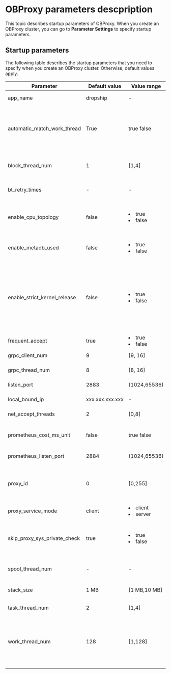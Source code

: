 # OBProxy parameters descpription

This topic describes startup parameters of OBProxy. When you create an OBProxy cluster, you can go to **Parameter Settings** to specify startup parameters.

## Startup parameters

The following table describes the startup parameters that you need to specify when you create an OBProxy cluster. Otherwise, default values apply.

|          Parameter           |    Default value    |                                                Value range                                                |                                                                                                                                                                                              Description                                                                                                                                                                                              |
|------------------------------|---------------------|-----------------------------------------------------------------------------------------------------------|-------------------------------------------------------------------------------------------------------------------------------------------------------------------------------------------------------------------------------------------------------------------------------------------------------------------------------------------------------------------------------------------------------|
| app_name                     | dropship            | -                                                                                                         | Specifies the application name of the OBProxy service.                                                                                                                                                                                                                                                                                                                                                |
| automatic_match_work_thread  | True                | true false                                                                                | Specifies whether to automatically create worker threads based on the number of CPU cores. If you set the value of this parameter to true, the upper limit of work_thread_num applies.                                                                                                                                                                                                                |
| block_thread_num             | 1                   | [1,4]                                                                                                   | Specifies the number of OBProxy threads for blocking tasks and is used for thread initialization.                                                                                                                                                                                                                                                                                                     |
| bt_retry_times               | -                   | -                                                                                                         |  This parameter is deprecated and will be removed from later versions.                                                                                                                                                                                                                                                                                                                            |
| enable_cpu_topology          | false               | <li>true   </li><li> false   </li>    | Specifies whether to enable CPU affinity, which means that each worker thread is associated with a different CPU core.                                                                                                                                                                                                                                                                                |
| enable_metadb_used           | false               | <li> true</li>  <li> false</li>       | Specifies whether the MetaDB of OceanBase Cloud Platform (OCP) is accessible when OBProxy is running.                                                                                                                                                                                                                                                                                                 |
| enable_strict_kernel_release | false               | <li> true </li>  <li> false </li>      | Specifies whether the OS kernel is to be verified.  Valid values: <li> true: specifies to verify the OS kernel only on 5U, 6U, and 7U rackmount servers running on the RedHat operating system.  </li> <li> false: specifies not to verify the OS kernel, but the OBProxy may be unstable.  </li>  |
| frequent_accept              | true                | <li> true</li>   <li> false </li>      | Specifies whether to initialize the net accept parameter.                                                                                                                                                                                                                                                                                                                                             |
| grpc_client_num              | 9                   |[9, 16]                                                                                                 | Specifies the number of gRPC clients.                                                                                                                                                                                                                                                                                                                                                                 |
| grpc_thread_num              | 8                   | [8, 16]                                                                                                 | Specifies the number of gRPC threads.                                                                                                                                                                                                                                                                                                                                                                 |
| listen_port                  | 2883                | (1024,65536)                                                                                              | Specifies the listening port of OBProxy.                                                                                                                                                                                                                                                                                                                                                              |
| local_bound_ip               | xxx.xxx.xxx.xxx             | -                                                                                                         | Specifies the local IP address of OBProxy.                                                                                                                                                                                                                                                                                                                                                            |
| net_accept_threads           | 2                   | [0,8]                                                                                                   | Specifies the number of threads for net accept tasks.                                                                                                                                                                                                                                                                                                                                                 |
| prometheus_cost_ms_unit      | false               | true false                                                                                | Specifies whether to set the cost unit of Prometheus to milliseconds. Default value: microseconds.                                                                                                                                                                                                                                                                                                    |
| prometheus_listen_port       | 2884                | (1024,65536)                                                                                              | Specifies the listening port of OBProxy Prometheus.                                                                                                                                                                                                                                                                                                                                                   |
| proxy_id                     | 0                   | [0,255]                                                                                                 | Specifies the ID of an OBProxy. When the value of the proxy_service_mode parameter is set to server, you cannot set the value of the proxy_id parameter to 0.                                                                                                                                                                                                                                         |
| proxy_service_mode           | client              | <li> client </li><li>  server </li>   | Specifies the deployment and service mode of OBProxy.                                                                                                                                                                                                                                                                                                                                                 |
| skip_proxy_sys_private_check | true                | <li> true   </li><li> false </li>      | Specifies whether to skip private CIDR blocks during the OBProxy check. If this parameter is set to true, the check is passed when private CIDR blocks are used.                                                                                                                                                                                                                                      |
| spool_thread_num             | -                   | -                                                                                                         | This parameter is no longer in use and will be removed in the next update.                                                                                                                                                                                                                                                                                                                            |
| stack_size                   | 1 MB                | [1 MB,10 MB]                                                                                            | Specifies the size of the thread stack and is used for thread creation.                                                                                                                                                                                                                                                                                                                               |
| task_thread_num              | 2                   | [1,4]                                                                                                   | Specifies the number of OBProxy threads for tasks.                                                                                                                                                                                                                                                                                                                                                    |
| work_thread_num              | 128                 | [1,128]                                                                                                 | Specifies the number of worker threads of OBProxy.  When the value of the automatic_match_work_thread parameter is set to true, the work_thread_num parameter specifies the maximum number of worker threads.                                                                                                                                                                         |
